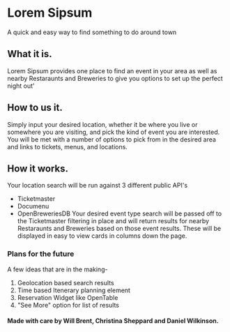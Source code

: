 # Lorem Sipsum
A quick and easy way to find something to do around town

## What it is.
Lorem Sipsum provides one place to find an event in your area as well as nearby Restaraunts and Breweries to give you options to set up the perfect night out'

## How to us it.
Simply input your desired location, whether it be where you live or somewhere you are visiting, and pick the kind of event you are interested. You will be met with a number of options to pick from in the desired area and links to tickets, menus, and locations.

## How it works.
Your location search will be run against 3 different public API's
- Ticketmaster
- Documenu
- OpenBreweriesDB
Your desired event type search will be passed off to the Ticketmaster filtering in place and will return results for nearby Restaraunts and Breweries based on those event results. These will be displayed in easy to view cards in columns down the page.

### Plans for the future
A few ideas that are in the making-
1. Geolocation based search results
2. Time based Itenerary planning element
3. Reservation Widget like OpenTable
4. "See More" option for list of results


#### Made with care by Will Brent, Christina Sheppard and Daniel Wilkinson.
